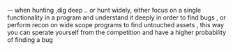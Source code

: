 -- when hunting ,dig deep .. or hunt widely, either focus on a single functionality in a program and understand it deeply in order to find bugs , or perform recon on wide scope programs to find untouched assets , this way you can sperate yourself from the competition and have a higher probability of finding a bug 
